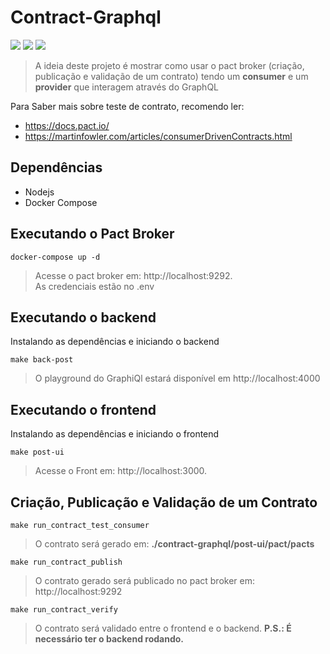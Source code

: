 # Contract-Graphql

<p id="sobre" align="center">

  ![](https://img.shields.io/badge/license-MIT-green)
  ![](https://img.shields.io/badge/language-Typescript-blue)
  ![](https://img.shields.io/badge/language-Nodejs-orange)
  

> A ideia deste projeto é mostrar como usar o pact broker (criação, publicação e validação de um contrato) tendo um **consumer** 
  e um **provider** que interagem através do GraphQL
  
Para Saber mais sobre teste de contrato, recomendo ler:<br>
- https://docs.pact.io/ <br>
- https://martinfowler.com/articles/consumerDrivenContracts.html


## Dependências

- Nodejs
- Docker Compose

## Executando o Pact Broker

```
docker-compose up -d
```
    
> Acesse o pact broker em: http://localhost:9292. <br>
As credenciais estão no .env <br>

  
## Executando o backend
  
  
Instalando as dependências e iniciando o backend

```
make back-post
```
  
> O playground do GraphiQl estará disponível em http://localhost:4000

## Executando o frontend
  
  
Instalando as dependências e iniciando o frontend

```
make post-ui
```
> Acesse o Front em: http://localhost:3000.

## Criação, Publicação e Validação de um Contrato

```
make run_contract_test_consumer
```

> O contrato será gerado em: **./contract-graphql/post-ui/pact/pacts**

```
make run_contract_publish
```

> O contrato gerado será publicado no pact broker em: http://localhost:9292

```
make run_contract_verify
```

> O contrato será validado entre o frontend e o backend. **P.S.: É necessário ter o backend rodando.**
